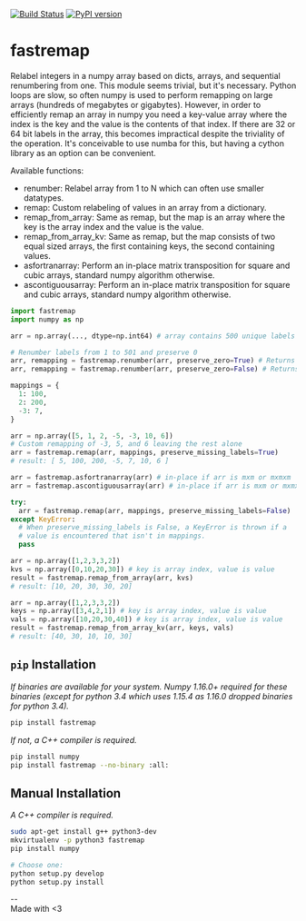 [![Build Status](https://travis-ci.org/seung-lab/fastremap.svg?branch=master)](https://travis-ci.org/seung-lab/fastremap) [![PyPI version](https://badge.fury.io/py/fastremap.svg)](https://badge.fury.io/py/fastremap)  

# fastremap
Relabel integers in a numpy array based on dicts, arrays, and sequential renumbering from one. This module seems trivial, but it's necessary. Python loops are slow, so often numpy is used to perform remapping on large arrays (hundreds of megabytes or gigabytes). However, in order to efficiently remap an array in numpy you need a key-value array where the index is the key and the value is the contents of that index. If there are 32 or 64 bit labels in the array, this becomes impractical despite the triviality of the operation. It's conceivable to use numba for this, but having a cython library as an option can be convenient.

Available functions:  
- renumber: Relabel array from 1 to N which can often use smaller datatypes.
- remap: Custom relabeling of values in an array from a dictionary.
- remap_from_array: Same as remap, but the map is an array where the key is the array index and the value is the value.
- remap_from_array_kv: Same as remap, but the map consists of two equal sized arrays, the first containing keys, the second containing values.
- asfortranarray: Perform an in-place matrix transposition for square and cubic arrays, standard numpy algorithm otherwise.
- ascontiguousarray: Perform an in-place matrix transposition for square and cubic arrays, standard numpy algorithm otherwise.

```python
import fastremap
import numpy as np

arr = np.array(..., dtype=np.int64) # array contains 500 unique labels

# Renumber labels from 1 to 501 and preserve 0
arr, remapping = fastremap.renumber(arr, preserve_zero=True) # Returns uint16 array (smallest possible)
arr, remapping = fastremap.renumber(arr, preserve_zero=False) # Returns uint16 array, contains [1,502]

mappings = {
  1: 100,
  2: 200,
  -3: 7,
}

arr = np.array([5, 1, 2, -5, -3, 10, 6])
# Custom remapping of -3, 5, and 6 leaving the rest alone
arr = fastremap.remap(arr, mappings, preserve_missing_labels=True) 
# result: [ 5, 100, 200, -5, 7, 10, 6 ]

arr = fastremap.asfortranarray(arr) # in-place if arr is mxm or mxmxm
arr = fastremap.ascontiguousarray(arr) # in-place if arr is mxm or mxmxm

try:
  arr = fastremap.remap(arr, mappings, preserve_missing_labels=False) 
except KeyError:
  # When preserve_missing_labels is False, a KeyError is thrown if a
  # value is encountered that isn't in mappings.
  pass 

arr = np.array([1,2,3,3,2])
kvs = np.array([0,10,20,30]) # key is array index, value is value
result = fastremap.remap_from_array(arr, kvs)
# result: [10, 20, 30, 30, 20]

arr = np.array([1,2,3,3,2])
keys = np.array([3,4,2,1]) # key is array index, value is value
vals = np.array([10,20,30,40]) # key is array index, value is value
result = fastremap.remap_from_array_kv(arr, keys, vals)
# result: [40, 30, 10, 10, 30]
```

## `pip` Installation

*If binaries are available for your system. Numpy 1.16.0+ required for these binaries (except for python 3.4 which uses 1.15.4 as 1.16.0 dropped binaries for python 3.4).*

```bash
pip install fastremap
```

*If not, a C++ compiler is required.*

```bash
pip install numpy
pip install fastremap --no-binary :all:
```

## Manual Installation

*A C++ compiler is required.*

```bash
sudo apt-get install g++ python3-dev 
mkvirtualenv -p python3 fastremap
pip install numpy

# Choose one:
python setup.py develop  
python setup.py install 
```

--  
Made with <3



